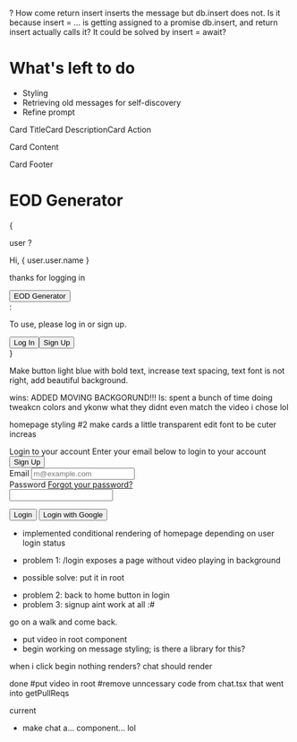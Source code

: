 ? How come return insert inserts the message but db.insert does not. Is it because insert = ... is getting assigned to a promise db.insert, and return insert actually calls it? It could be solved by insert = await? 

# What's left to do 

- Styling 
- Retrieving old messages for self-discovery 
- Refine prompt 



<Card><CardHeader><CardTitle>Card Title</CardTitle><CardDescription>Card Description</CardDescription><CardAction>Card Action</CardAction></CardHeader><CardContent><p>Card Content</p></CardContent><CardFooter><p>Card Footer</p></CardFooter></Card><h1 className="text-3xl">EOD Generator</h1> {

  user ? <div><p>Hi,
  {
  user.user.name
}

thanks for logging in </p><Link to="/chat"><Button>EOD Generator</Button></Link></div> : <div><p>To use,
please log in or sign up.</p><Link to='/login'><button>Log In</button></Link><Link to='/signup'><button>Sign Up</button></Link></div>
}

Make button light blue with bold text, 
increase text spacing, 
text font is not right, 
add beautiful background. 

wins: ADDED MOVING BACKGORUND!!!
ls: spent a bunch of time doing tweakcn colors and ykonw what they didnt even match the video i chose lol 

homepage styling #2
make cards a little transparent 
edit font to be cuter 
increas


<Card className="w-full max-w-sm">
      <CardHeader>
        <CardTitle>Login to your account</CardTitle>
        <CardDescription>
          Enter your email below to login to your account
        </CardDescription>
        <CardAction>
          <Button variant="link">Sign Up</Button>
        </CardAction>
      </CardHeader>
      <CardContent>
        <form>
          <div className="flex flex-col gap-6">
            <div className="grid gap-2">
              <Label htmlFor="email">Email</Label>
              <Input
                id="email"
                type="email"
                placeholder="m@example.com"
                required
              />
            </div>
            <div className="grid gap-2">
              <div className="flex items-center">
                <Label htmlFor="password">Password</Label>
                <a
                  href="#"
                  className="ml-auto inline-block text-sm underline-offset-4 hover:underline"
                >
                  Forgot your password?
                </a>
              </div>
              <Input id="password" type="password" required />
            </div>
          </div>
        </form>
      </CardContent>
      <CardFooter className="flex-col gap-2">
        <Button type="submit" className="w-full">
          Login
        </Button>
        <Button variant="outline" className="w-full">
          Login with Google
        </Button>
      </CardFooter>
    </Card>


* implemented conditional rendering of homepage depending on user login status 

* problem 1: /login exposes a page without video playing in background
- possible solve: put it in root 
* problem 2: back to home button in login
* problem 3: signup aint work at all :# 


go on a walk and come back. 
* put video in root component 
* begin working on message styling; is there a library for this? 

when i click begin nothing renders? chat should render 

done
#put video in root 
#remove unncessary code from chat.tsx that went into getPullReqs

current 
- make chat a... component... lol 